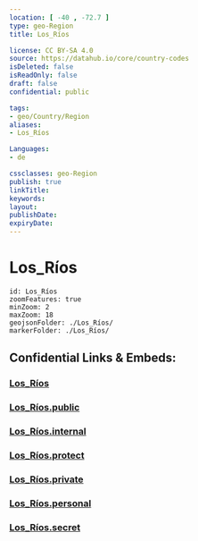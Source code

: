 ```yaml
---
location: [ -40 , -72.7 ] 
type: geo-Region
title: Los_Ríos

license: CC BY-SA 4.0
source: https://datahub.io/core/country-codes
isDeleted: false
isReadOnly: false
draft: false
confidential: public

tags:
- geo/Country/Region
aliases:
- Los_Ríos

Languages:
- de

cssclasses: geo-Region
publish: true
linkTitle: 
keywords: 
layout: 
publishDate: 
expiryDate: 
---
```


# Los_Ríos

```leaflet
id: Los_Ríos
zoomFeatures: true 
minZoom: 2 
maxZoom: 18
geojsonFolder: ./Los_Ríos/
markerFolder: ./Los_Ríos/
```


## Confidential Links & Embeds: 

### [Los_Ríos](/_Standards/Earth/Continent/America~South/Chile/regions~Chile/Los_Ríos.md) 

### [Los_Ríos.public](/_public/Earth/Continent/America~South/Chile/regions~Chile/Los_Ríos.public.md) 

### [Los_Ríos.internal](/_internal/Earth/Continent/America~South/Chile/regions~Chile/Los_Ríos.internal.md) 

### [Los_Ríos.protect](/_protect/Earth/Continent/America~South/Chile/regions~Chile/Los_Ríos.protect.md) 

### [Los_Ríos.private](/_private/Earth/Continent/America~South/Chile/regions~Chile/Los_Ríos.private.md) 

### [Los_Ríos.personal](/_personal/Earth/Continent/America~South/Chile/regions~Chile/Los_Ríos.personal.md) 

### [Los_Ríos.secret](/_secret/Earth/Continent/America~South/Chile/regions~Chile/Los_Ríos.secret.md)

